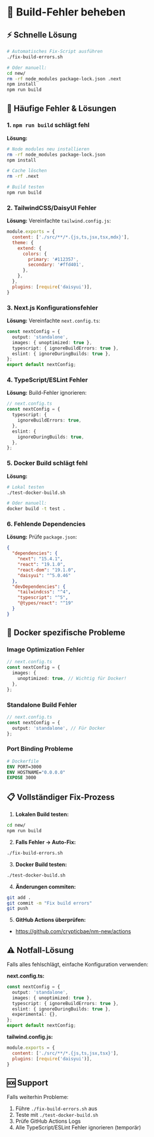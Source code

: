 # 🔧 Build-Fehler beheben

## ⚡ Schnelle Lösung

```bash
# Automatisches Fix-Script ausführen
./fix-build-errors.sh

# Oder manuell:
cd new/
rm -rf node_modules package-lock.json .next
npm install
npm run build
```

## 🚨 Häufige Fehler & Lösungen

### 1. `npm run build` schlägt fehl
**Lösung:**
```bash
# Node modules neu installieren
rm -rf node_modules package-lock.json
npm install

# Cache löschen
rm -rf .next

# Build testen
npm run build
```

### 2. TailwindCSS/DaisyUI Fehler
**Lösung:** Vereinfachte `tailwind.config.js`:
```javascript
module.exports = {
  content: ['./src/**/*.{js,ts,jsx,tsx,mdx}'],
  theme: {
    extend: {
      colors: {
        primary: '#112357',
        secondary: '#ffd401',
      },
    },
  },
  plugins: [require('daisyui')],
}
```

### 3. Next.js Konfigurationsfehler
**Lösung:** Vereinfachte `next.config.ts`:
```typescript
const nextConfig = {
  output: 'standalone',
  images: { unoptimized: true },
  typescript: { ignoreBuildErrors: true },
  eslint: { ignoreDuringBuilds: true },
};
export default nextConfig;
```

### 4. TypeScript/ESLint Fehler
**Lösung:** Build-Fehler ignorieren:
```typescript
// next.config.ts
const nextConfig = {
  typescript: {
    ignoreBuildErrors: true,
  },
  eslint: {
    ignoreDuringBuilds: true,
  },
};
```

### 5. Docker Build schlägt fehl
**Lösung:**
```bash
# Lokal testen
./test-docker-build.sh

# Oder manuell:
docker build -t test .
```

### 6. Fehlende Dependencies
**Lösung:** Prüfe `package.json`:
```json
{
  "dependencies": {
    "next": "15.4.1",
    "react": "19.1.0",
    "react-dom": "19.1.0",
    "daisyui": "^5.0.46"
  },
  "devDependencies": {
    "tailwindcss": "^4",
    "typescript": "^5",
    "@types/react": "^19"
  }
}
```

## 🐳 Docker spezifische Probleme

### Image Optimization Fehler
```typescript
// next.config.ts
const nextConfig = {
  images: {
    unoptimized: true, // Wichtig für Docker!
  },
};
```

### Standalone Build Fehler
```typescript
// next.config.ts
const nextConfig = {
  output: 'standalone', // Für Docker
};
```

### Port Binding Probleme
```dockerfile
# Dockerfile
ENV PORT=3000
ENV HOSTNAME="0.0.0.0"
EXPOSE 3000
```

## 📋 Vollständiger Fix-Prozess

1. **Lokalen Build testen:**
```bash
cd new/
npm run build
```

2. **Falls Fehler → Auto-Fix:**
```bash
./fix-build-errors.sh
```

3. **Docker Build testen:**
```bash
./test-docker-build.sh
```

4. **Änderungen commiten:**
```bash
git add .
git commit -m "Fix build errors"
git push
```

5. **GitHub Actions überprüfen:**
- https://github.com/crypticbae/nm-new/actions

## ⚠️ Notfall-Lösung

Falls alles fehlschlägt, einfache Konfiguration verwenden:

**next.config.ts:**
```typescript
const nextConfig = {
  output: 'standalone',
  images: { unoptimized: true },
  typescript: { ignoreBuildErrors: true },
  eslint: { ignoreDuringBuilds: true },
  experimental: {},
};
export default nextConfig;
```

**tailwind.config.js:**
```javascript
module.exports = {
  content: ['./src/**/*.{js,ts,jsx,tsx}'],
  plugins: [require('daisyui')],
}
```

## 🆘 Support

Falls weiterhin Probleme:
1. Führe `./fix-build-errors.sh` aus
2. Teste mit `./test-docker-build.sh`
3. Prüfe GitHub Actions Logs
4. Alle TypeScript/ESLint Fehler ignorieren (temporär) 